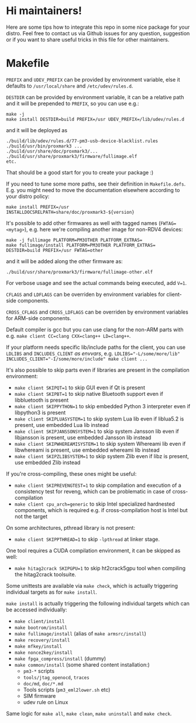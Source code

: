 # Hi maintainers!

Here are some tips how to integrate this repo in some nice package for your distro.
Feel free to contact us via Github issues for any question, suggestion or if you want to share useful tricks in this file for other maintainers.

Makefile
========

`PREFIX` and `UDEV_PREFIX` can be provided by environment variable, else it defaults to `/usr/local/share` and `/etc/udev/rules.d`.

`DESTDIR` can be provided by environment variable, it can be a relative path and it will be prepended to `PREFIX`, so you can use e.g.:

```
make -j
make install DESTDIR=build PREFIX=/usr UDEV_PREFIX=/lib/udev/rules.d
```

and it will be deployed as

```
./build/lib/udev/rules.d/77-pm3-usb-device-blacklist.rules
./build/usr/bin/proxmark3 ...
./build/usr/share/doc/proxmark3/...
./build/usr/share/proxmark3/firmware/fullimage.elf
etc.
```

That should be a good start for you to create your package :)

If you need to tune some more paths, see their definition in `Makefile.defs`.
E.g. you might need to move the documentation elsewhere according to your distro policy:

```
make install PREFIX=/usr INSTALLDOCSRELPATH=share/doc/proxmark3-${version}
```

It's possible to add other firmwares as well with tagged names (`FWTAG=<mytag>`), e.g. here we're compiling another image for non-RDV4 devices:

```
make -j fullimage PLATFORM=PM3OTHER PLATFORM_EXTRAS=
make fullimage/install PLATFORM=PM3OTHER PLATFORM_EXTRAS= DESTDIR=build PREFIX=/usr FWTAG=other
```

and it will be added along the other firmware as:

```
./build/usr/share/proxmark3/firmware/fullimage-other.elf
```

For verbose usage and see the actual commands being executed, add `V=1`.

`CFLAGS` and `LDFLAGS` can be overriden by environment variables for client-side components.

`CROSS_CFLAGS` and `CROSS_LDFLAGS` can be overriden by environment variables for ARM-side components.

Default compiler is gcc but you can use clang for the non-ARM parts with e.g. `make client CC=clang CXX=clang++ LD=clang++`.

If your platform needs specific lib/include paths for the client, you can use `LDLIBS` and `INCLUDES_CLIENT` *as envvars*, e.g. `LDLIBS="-L/some/more/lib" INCLUDES_CLIENT="-I/some/more/include" make client ...`

It's also possible to skip parts even if libraries are present in the compilation environment:

* `make client SKIPQT=1` to skip GUI even if Qt is present
* `make client SKIPBT=1` to skip native Bluetooth support even if libbluetooth is present
* `make client SKIPPYTHON=1` to skip embedded Python 3 interpreter even if libpython3 is present
* `make client SKIPLUASYSTEM=1` to skip system Lua lib even if liblua5.2 is present, use embedded Lua lib instead
* `make client SKIPJANSSONSYSTEM=1` to skip system Jansson lib even if libjansson is present, use embedded Jansson lib instead
* `make client SKIPWHEREAMISYSTEM=1` to skip system Whereami lib even if libwhereami is present, use embedded whereami lib instead
* `make client SKIPZLIBSYSTEM=1` to skip system Zlib even if libz is present, use embedded Zlib instead

If you're cross-compiling, these ones might be useful:

* `make client SKIPREVENGTEST=1` to skip compilation and execution of a consistency test for reveng, which can be problematic in case of cross-compilation
* `make client cpu_arch=generic` to skip Intel specialized hardnested components, which is required e.g. if cross-compilation host is Intel but not the target

On some architectures, pthread library is not present:

* `make client SKIPPTHREAD=1` to skip `-lpthread` at linker stage.

One tool requires a CUDA compilation environment, it can be skipped as well:

* `make hitag2crack SKIPGPU=1` to skip ht2crack5gpu tool when compiling the hitag2crack toolsuite.

Some unittests are available via `make check`, which is actually triggering individual targets as for `make install`.

`make install` is actually triggering the following individual targets which can be accessed individually:

* `make client/install`
* `make bootrom/install`
* `make fullimage/install` (alias of `make armsrc/install`)
* `make recovery/install`
* `make mfkey/install`
* `make nonce2key/install`
* `make fpga_compress/install` (dummy)
* `make common/install` (some shared content installation:)
  * `pm3-*` scripts
  * `tools/jtag_openocd`, `traces`
  * `doc/md`, `doc/*.md`
  * Tools scripts (`pm3_eml2lower.sh` etc)
  * SIM firmware
  * udev rule on Linux

Same logic for `make all`, `make clean`, `make uninstall` and `make check`.
